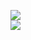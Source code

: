 ![](https://img.shields.io/badge/help-me-red?style=for-the-badge)  
![](https://img.shields.io/badge/i'm-addicted-red?style=for-the-badge)
